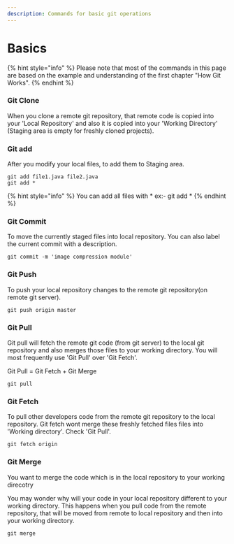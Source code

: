 ```yaml
---
description: Commands for basic git operations
---
```


# Basics

{% hint style="info" %}
Please note that most of the commands in this page are based on the example and understanding of the first chapter "How Git Works".
{% endhint %}



### Git Clone

When you clone a remote git repository, that remote code is copied into your 'Local Repository' and also it is copied into your 'Working Directory' \(Staging area is empty for freshly cloned projects\).

### Git add

After you modify your local files, to add them to Staging area.

```text
git add file1.java file2.java
git add *
```

{% hint style="info" %}
You can add all files with \* ex:- git add \*
{% endhint %}

### Git Commit

To move the currently staged files into local repository. You can also label the current commit with a description.

```text
git commit -m 'image compression module'
```

### Git Push

To push your local repository changes to the remote git repository\(on remote git server\).

```text
git push origin master
```

### Git Pull

Git pull will fetch the remote git code \(from git server\) to the local git repository and also merges those files to your working directory. You will most frequently use 'Git Pull' over 'Git Fetch'.

Git Pull = Git Fetch + Git Merge

```text
git pull
```

### Git Fetch

To pull other developers code from the remote git repository to the local repository. Git fetch wont merge these freshly fetched files files into 'Working directory'. Check 'Git Pull'.

```text
git fetch origin
```

### Git Merge 

You want to merge the code which is in the local repository to your working direcotry

You may wonder why will your code in your local repository different to your working directory. This happens when you pull code from the remote repository, that will be moved from remote to local repository and then into your working directory.

```text
git merge
```

### 



